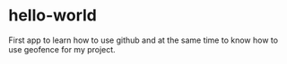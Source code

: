 # hello-world
First app to learn how to use github and at the same time to know how to use geofence for my project. 
